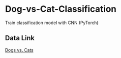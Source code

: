 # Dog-vs-Cat-Classification
Train classification model with CNN (PyTorch)

## Data Link
[Dogs vs. Cats](https://www.kaggle.com/competitions/dogs-vs-cats/data)

